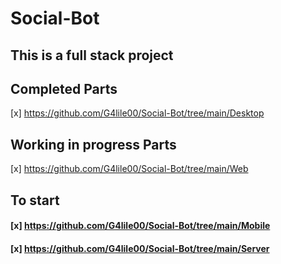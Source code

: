 # Social-Bot

## This is a full stack project 

## Completed Parts
[x] https://github.com/G4lile00/Social-Bot/tree/main/Desktop

## Working in progress Parts

[x] https://github.com/G4lile00/Social-Bot/tree/main/Web

## To start

#### [x] https://github.com/G4lile00/Social-Bot/tree/main/Mobile 
#### [x] https://github.com/G4lile00/Social-Bot/tree/main/Server
